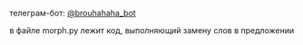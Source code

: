 телеграм-бот: [@brouhahaha_bot](https://t.me/brouhahaha_bot?start=666)

в файле morph.py лежит код, выполняющий замену слов в предложении
